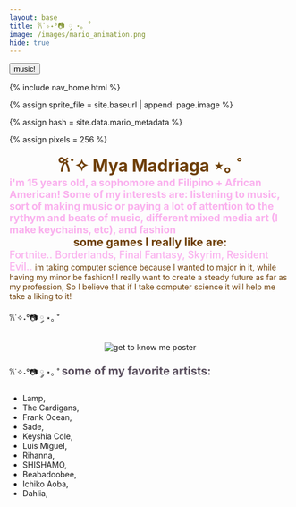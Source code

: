 ```yaml
---
layout: base
title: 𐙚˙✧˖°📷 ༘ ⋆｡ ˚
image: /images/mario_animation.png
hide: true
---
```


<html lang="en">
<head>
    <meta charset="UTF-8">
    <meta name="viewport" content="width=device-width, initial-scale=1.0">
</head>
<body>
    <button id="playButton">music!</button>
    <audio id="backgroundMusic" autoplay>
        <source src="{{site.baseurl}}/assets/paudio/apt.mp3" type="audio/mp3">
        Your browser does not support the audio element.
    </audio>
    <script>
        var audio = document.getElementById("backgroundMusic");
        var playButton = document.getElementById("playButton");
        playButton.addEventListener("click", function() {
            if (audio.paused) {
                audio.play();
                playButton.innerHTML = "Pause Music";
            } else {
                audio.pause();
                playButton.innerHTML = "Play Music";
            }
        });
   </script>





</script>
<!-- Liquid:  statements -->

<!-- Include submenu from _includes to top of pages -->
{% include nav_home.html %}
<!--- Concatenation of site URL to frontmatter image  --->
{% assign sprite_file = site.baseurl | append: page.image %}
<!--- Has is a list variable containing mario metadata for sprite --->
{% assign hash = site.data.mario_metadata %}  
<!--- Size width/height of Sprit images --->
{% assign pixels = 256 %} 

<!--- HTML for page contains <p> tag named "Mario" and class properties for a "sprite"  -->

<p id="mario" class="sprite"></p>
  
<!--- Embedded Cascading Style Sheet (CSS) rules, 
        define how HTML elements look 
--->
<style>

  /*CSS style rules for the id and class of the sprite...
  */
  .sprite {
    height: {{pixels}}px;
    width: {{pixels}}px;
    background-image: url('{{sprite_file}}');
    background-repeat: no-repeat;
  }

  /*background position of sprite element
  */
  #mario {
    background-position: calc({{animations[0].col}} * {{pixels}} * -1px) calc({{animations[0].row}} * {{pixels}}* -1px);
  }
</style>

<!--- Embedded executable code--->
<script>
  ////////// convert YML hash to javascript key:value objects /////////

  var mario_metadata = {}; //key, value object
  {% for key in hash %}  
  
  var key = "{{key | first}}"  //key
  var values = {} //values object
  values["row"] = {{key.row}}
  values["col"] = {{key.col}}
  values["frames"] = {{key.frames}}
  mario_metadata[key] = values; //key with values added

  {% endfor %}

  ////////// game object for player /////////

  class Mario {
    constructor(meta_data) {
      this.tID = null;  //capture setInterval() task ID
      this.positionX = 0;  // current position of sprite in X direction
      this.currentSpeed = 0;
      this.marioElement = document.getElementById("mario"); //HTML element of sprite
      this.pixels = {{pixels}}; //pixel offset of images in the sprite, set by liquid constant
      this.interval = 100; //animation time interval
      this.obj = meta_data;
      this.marioElement.style.position = "absolute";
    }

    animate(obj, speed) {
      let frame = 0;
      const row = obj.row * this.pixels;
      this.currentSpeed = speed;

      this.tID = setInterval(() => {
        const col = (frame + obj.col) * this.pixels;
        this.marioElement.style.backgroundPosition = `-${col}px -${row}px`;
        this.marioElement.style.left = `${this.positionX}px`;

        this.positionX += speed;
        frame = (frame + 1) % obj.frames;

        const viewportWidth = window.innerWidth;
        if (this.positionX > viewportWidth - this.pixels) {
          document.documentElement.scrollLeft = this.positionX - viewportWidth + this.pixels;
        }
      }, this.interval);
    }

    startWalking() {
      this.stopAnimate();
      this.animate(this.obj["Walk"], 3);
    }

    startRunning() {
      this.stopAnimate();
      this.animate(this.obj["Run1"], 6);
    }

    startPuffing() {
      this.stopAnimate();
      this.animate(this.obj["Puff"], 0);
    }

    startCheering() {
      this.stopAnimate();
      this.animate(this.obj["Cheer"], 0);
    }

    startFlipping() {
      this.stopAnimate();
      this.animate(this.obj["Flip"], 0);
    }

    startResting() {
      this.stopAnimate();
      this.animate(this.obj["Rest"], 0);
    }

    stopAnimate() {
      clearInterval(this.tID);
    }
  }

  const mario = new Mario(mario_metadata);

  ////////// event control /////////

  window.addEventListener("keydown", (event) => {
    if (event.key === "ArrowRight") {
      event.preventDefault();
      if (event.repeat) {
        mario.startCheering();
      } else {
        if (mario.currentSpeed === 0) {
          mario.startWalking();
        } else if (mario.currentSpeed === 3) {
          mario.startRunning();
        }
      }
    } else if (event.key === "ArrowLeft") {
      event.preventDefault();
      if (event.repeat) {
        mario.stopAnimate();
      } else {
        mario.startCheering();
      }
    } else if (event.key === "ArrowUp") {
      event.preventDefault();
      if (event.repeat) {
        mario.stopAnimate();
      } else {
        mario.startFlipping();
      }
    } else if (event.key === "ArrowDown") {
      event.preventDefault();
      if (event.repeat) {
        mario.stopAnimate();
      } else {
        mario.startPuffing();
      }
    }
  });

  //touch events that enable animations
  window.addEventListener("touchstart", (event) => {
    event.preventDefault(); // prevent default browser action
    if (event.touches[0].clientX > window.innerWidth / 2) {
      // move right
      if (currentSpeed === 0) { // if at rest, go to walking
        mario.startWalking();
      } else if (currentSpeed === 3) { // if walking, go to running
        mario.startRunning();
      }
    } else {
      // move left
      mario.startPuffing();
    }
  });

  //stop animation on window blur
  window.addEventListener("blur", () => {
    mario.stopAnimate();
  });

  //start animation on window focus
  window.addEventListener("focus", () => {
     mario.startFlipping();
  });

  //start animation on page load or page refresh
  document.addEventListener("DOMContentLoaded", () => {
    // adjust sprite size for high pixel density devices
    const scale = window.devicePixelRatio;
    const sprite = document.querySelector(".sprite");
    sprite.style.transform = `scale(${0.2 * scale})`;
    mario.startResting();
  });

</script>

<center><span style="color:#6e3f07;font-weight:700;font-size:30px">
𐙚˙✧ Mya Madriaga ⋆｡ ˚
</span></center>




<span style="color:#fab1ee;font-weight:700;font-size:18px">
    i'm 15 years old, a sophomore and Filipino + African American!
Some of my interests are: listening to music, sort of making music or paying a lot of attention to the rythym and beats of music, different mixed media art (I make keychains, etc), and fashion
</span>


<center> <span style="color:#6e3f07;font-weight:700;font-size:20px">
            some games I really like are: 
</span> </center>


<span style="color:#fab1ee;font-weight:500;font-size:18px">
Fortnite.. Borderlands, Final Fantasy, Skyrim, Resident Evil.. 
</span>



<span style="color:#6e3f07;">
im taking computer science because I wanted to major in it, while having my minor be fashion!
I really want to create a steady future as far as my profession, So I believe that if I take computer science it will help me take a liking to it! 
</span>

𐙚˙✧˖°📷 ༘ ⋆｡ ˚
<div style="text-align: center; margin-top: 20px; margin-bottom: 20px;">
<img src="{{site.baseurl}}/images/snake/Get To Know Me Poster - Madriaga, Mya.png" alt="get to know me poster"/>
</div>
𐙚˙✧˖°📷 ༘ ⋆｡ ˚

<span style="color:#5a4f5e;font-weight:700;font-size:20px">
             some of my favorite artists: 
</span>


- Lamp,
- The Cardigans,
- Frank Ocean,
- Sade,
- Keyshia Cole,
- Luis Miguel,
- Rihanna,
- SHISHAMO,
- Beabadoobee,
- Ichiko Aoba,
- Dahlia,